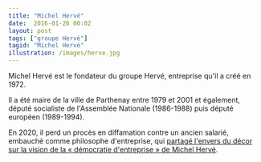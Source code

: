 ```yaml
---
title: "Michel Hervé"
date:  2016-01-26 00:02
layout: post
tags: ["groupe Hervé"]
tagid: "Michel Hervé"
illustration: /images/herve.jpg
---
```


Michel Hervé est le fondateur du groupe Hervé, entreprise qu'il a créé en 1972.

Il a été maire de la ville de Parthenay entre 1979 et 2001 et également, député socialiste de l'Assemblée Nationale (1986-1988) puis député européen (1989-1994).

En 2020, il perd un procès en diffamation contre un ancien salarié, embauché comme philosophe d'entreprise, qui [partagé l'envers du décor sur la vision de la « démocratie d'entreprise » de Michel Hervé](/procès/2021/01/20/l-envers-du-decor-sur-la-democratie-d-entreprise-par-michel-herve/).
